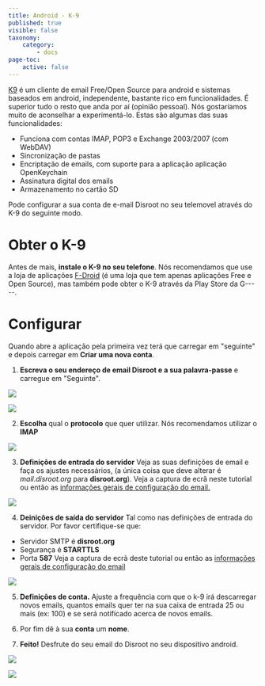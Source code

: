 ```yaml
---
title: Android - K-9
published: true
visible: false
taxonomy:
    category:
        - docs
page-toc:
    active: false
---
```


[K9](https://en.wikipedia.org/wiki/K-9_Mail) é um cliente de email Free/Open Source para android e sistemas baseados em android, independente, bastante rico em funcionalidades. É superior tudo o resto que anda por aí (opinião pessoal). Nós gostaríamos muito de aconselhar a experimentá-lo. Estas são algumas das suas funcionalidades:
 - Funciona com contas IMAP, POP3 e Exchange 2003/2007 (com WebDAV)
 - Sincronização de pastas
 - Encriptação de emails, com suporte para a aplicação aplicação OpenKeychain
 - Assinatura digital dos emails
 - Armazenamento no cartão SD

Pode configurar a sua conta de e-mail Disroot no seu telemovel através do K-9 do seguinte modo.

# Obter o K-9
Antes de mais, **instale o K-9 no seu telefone**. Nós recomendamos que use a loja de aplicações [F-Droid](https://f-droid.org/) (é uma loja que tem apenas aplicações Free e Open Source), mas também pode obter o K-9 através da Play Store da G-----.
# Configurar
Quando abre a aplicação pela primeira vez terá que carregar em "seguinte" e depois carregar em **Criar uma nova conta**.
1. **Escreva o seu endereço de email Disroot e a sua palavra-passe** e carregue em "Seguinte".

![](pt/android-k9_1.png)

![](pt/android-k9_2.png)

2. **Escolha** qual o **protocolo** que quer utilizar. Nós recomendamos utilizar o **IMAP**

![](pt/android-k9_21.png)

3. **Definições de entrada do servidor**
Veja as suas definições de email e faça os ajustes necessários, (a única coisa que deve alterar é *mail.disroot.org* para **disroot.org**). Veja a captura de ecrã neste tutorial ou então as [informações gerais de configuração do email.](/tutorials/email/settings)

![](pt/android-k9_3.png)

4. **Deinições de saída do servidor**
Tal como nas definições de entrada do servidor. Por favor certifique-se que:
 - Servidor SMTP é **disroot.org**
 - Segurança é **STARTTLS**
 - Porta **587**
Veja a captura de ecrã deste tutorial ou então as [informações gerais de configuração do email](/tutorials/email/settings)

![](pt/android-k9_4.png)

5. **Definições de conta.**
Ajuste a frequência com que o k-9 irá descarregar novos emails, quantos emails quer ter na sua caixa de entrada 25 ou mais (ex: 100) e se será notificado acerca de novos emails.

6. Por fim dê à sua **conta** um **nome**.

7. **Feito!**
Desfrute do seu email do Disroot no seu dispositivo android.

![](pt/android-k9_5.png)

![](pt/android-k9_6.png)
